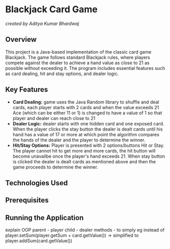 # Blackjack Card Game
*created by Aditya Kumar Bhardwaj*

## Overview
This project is a Java-based implementation of the classic card game Blackjack. The game follows standard Blackjack rules, where players compete against the dealer to achieve a hand value as close to 21 as possible without exceeding it. The program includes essential features such as card dealing, hit and stay options, and dealer logic.

## Key Features
- **Card Dealing:** game uses the Java Random library to shuffle and deal cards, each player starts with 2 cards and when the value exceeds 21 Ace (which can be either 11 or 1) is changed to have a value of 1 so that player and dealer can reach close to 21
- **Dealer Logic:** dealer starts with one hidden card and one exposed card. When the player clicks the stay button the dealer is dealt cards until his hand has a value of 17 or more at which point the algorithm compares the hands of the dealer and the player to determine the winner.
- **Hit/Stay Options:** Player is presented with 2 options/buttons Hit or Stay. The player cannot hit to get more and more cards, the hit button will become unavailbe once the player's hand exceeds 21. When stay button is clicked the dealer is dealt cards as mentioned above and then the game proceeds to determine the winner.

## Technologies Used

## Prerequisites

## Running the Application

explain OOP
parent - player
child - dealer
methods - to simply eg instead of player.setSum(player.getSum + card.getValue()) -> simplified to player.addSum(card.getValue())